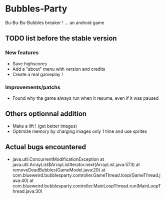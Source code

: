 # Bubbles-Party
Bu-Bu-Bu-Bubbles breaker !
... an android game

## TODO list before the stable version
### New features
* Save highscores
* Add a "about" menu with version and credits
* Create a real gameplay !

### Improvements/patchs
* Found why the game always run when it resume, even if it was paused

## Others optionnal addition
* Make a lift ! (get better images)
* Optimize memory by charging images only 1 time and use sprites

## Actual bugs encountered
* java.util.ConcurrentModificationException
            at java.util.ArrayList$ArrayListIterator.next(ArrayList.java:573)
            at removeDeadBubbles(GameModel.java:20)
            at com.blueweird.bubblesparty.controller.GameThread.loop(GameThread.java:40)
            at com.blueweird.bubblesparty.controller.MainLoopThread.run(MainLoopThread.java:30)
